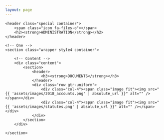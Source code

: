 ```yaml
---
layout: page
---
```

<article id="main">

    <header class="special container">
        <span class="icon fa-files-o"></span>
        <h2><strong>ADMINISTRATION</strong></h2>
    </header>

    <!-- One -->
    <section class="wrapper style4 container">

        <!-- Content -->
        <div class="content">
            <section>
                <header>
                    <h3><strong>DOCUMENTS</strong></h3>
                </header>
                <div class="row gtr-uniform">
                    <div class="col-4"><span class="image fit"><img src="{{ 'assets/images/2018_accounts.png' | absolute_url }}" alt="" /></span></div>
                    <div class="col-4"><span class="image fit"><img src="{{ 'assets/images/statutes.png' | absolute_url }}" alt="" /></span></div>
                </div>
            </section>
        </div>

    </section>

</article>